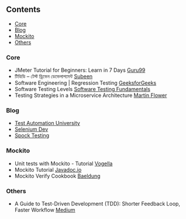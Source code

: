 ## Contents

* [Core](#core)
* [Blog](#blog)
* [Mockito](#mockito)
* [Others](#others)

### Core

* JMeter Tutorial for Beginners: Learn in 7 Days [Guru99](https://www.guru99.com/jmeter-tutorials.html)
* টিডিডি – টেস্ট ড্রিভেন ডেভেলাপমেন্ট [Subeen](http://subeen.com/test-driven-development/)
* Software Engineering | Regression Testing [GeeksforGeeks](https://www.geeksforgeeks.org/software-engineering-regression-testing/)
* Software Testing Levels [Software Testing Fundamentals](http://softwaretestingfundamentals.com/software-testing-levels/)
* Testing Strategies in a Microservice Architecture [Martin Flower](https://martinfowler.com/articles/microservice-testing/)

### Blog
* [Test Automation University](https://testautomationu.applitools.com/)
* [Selenium Dev](https://www.selenium.dev/)
* [Spock Testing](http://spockframework.org/)

### Mockito
* Unit tests with Mockito - Tutorial [Vogella](https://www.vogella.com/tutorials/Mockito/article.html)
* Mockito Tutorial [Javadoc.io](https://www.javadoc.io/doc/org.mockito/mockito-core/2.23.4/org/mockito/Mockito.html)
* Mockito Verify Cookbook [Baeldung](https://www.baeldung.com/mockito-verify)

### Others

* A Guide to Test-Driven Development (TDD): Shorter Feedback Loop, Faster Workflow [Medium](https://blog.bitsrc.io/a-guide-to-test-driven-development-tdd-shorter-feedback-loop-faster-workflow-ce5bd6b247c4)
